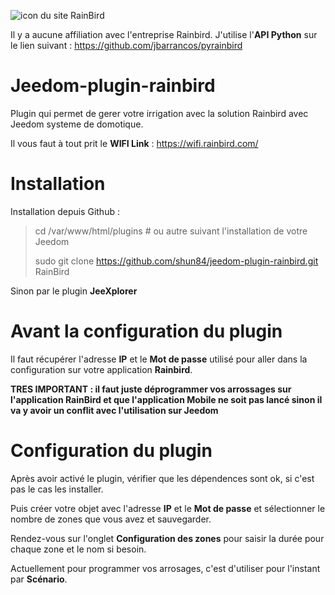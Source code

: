 ![icon du site RainBird](https://camo.githubusercontent.com/7bfadb412f350a026aa329f71cb895697e7727f63d8b636bdc62ca8b9742282c/687474703a2f2f69717765622e7261696e626972642e636f6d2f69712f696d616765732f6c6f676f732f7261696e626972642e706e67)

Il y a aucune affiliation avec l'entreprise Rainbird.
J'utilise l'**API Python** sur le lien suivant : https://github.com/jbarrancos/pyrainbird

# Jeedom-plugin-rainbird

Plugin qui permet de gerer votre irrigation avec la solution Rainbird avec Jeedom systeme de domotique.

Il vous faut à tout prit le **WIFI Link** : https://wifi.rainbird.com/

# Installation

Installation depuis Github :

> cd /var/www/html/plugins  # ou autre suivant l'installation de votre Jeedom
> 
> sudo git clone https://github.com/shun84/jeedom-plugin-rainbird.git RainBird

Sinon par le plugin **JeeXplorer**

# Avant la configuration du plugin
Il faut récupérer l'adresse **IP** et le **Mot de passe** utilisé pour aller dans la configuration sur votre application **Rainbird**.

**TRES IMPORTANT : il faut juste déprogrammer vos arrossages sur l'application RainBird et que l'application Mobile ne soit pas lancé sinon il va y avoir un conflit avec l'utilisation sur Jeedom**

# Configuration du plugin

Après avoir activé le plugin, vérifier que les dépendences sont ok, si c'est pas le cas les installer.

Puis créer votre objet avec l'adresse **IP** et le **Mot de passe** et sélectionner le nombre de zones que vous avez et sauvegarder.

Rendez-vous sur l'onglet **Configuration des zones** pour saisir la durée pour chaque zone et le nom si besoin.

Actuellement pour programmer vos arrosages, c'est d'utiliser pour l'instant par **Scénario**.
